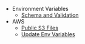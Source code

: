 * Environment Variables
  * [Schema and Validation](environment-variables/schema-and-validation.md "Environment Variables | Schema and Validation")
* AWS
  * [Public S3 Files](aws/public-s3-files.md "AWS | Public S3 Files")
  * [Update Env Variables](aws/update-env-variables.md "AWS | Update Env Variables")